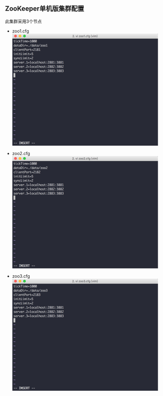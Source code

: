 ## ZooKeeper单机版集群配置
此集群采用3个节点


* zoo1.cfg
![zoo1.cfg](doc/img/zoo1.png "zoo1.cfg")

* zoo2.cfg
![zoo2.cfg](doc/img/zoo2.png "zoo2.cfg")

* zoo3.cfg
![zoo3.cfg](doc/img/zoo3.png "zoo3.cfg")
